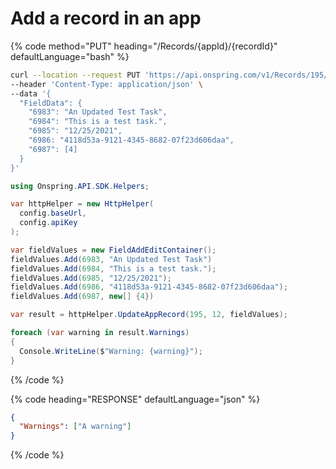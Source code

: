 # Add a record in an app

{% code method="PUT" heading="/Records/{appId}/{recordId}" defaultLanguage="bash" %}

```bash
curl --location --request PUT 'https://api.onspring.com/v1/Records/195/12' \
--header 'Content-Type: application/json' \
--data '{
  "FieldData": {
    "6983": "An Updated Test Task",
    "6984": "This is a test task.",
    "6985": "12/25/2021",
    "6986: "4118d53a-9121-4345-8682-07f23d606daa",
    "6987": [4]
  }
}'
```

```csharp
using Onspring.API.SDK.Helpers;

var httpHelper = new HttpHelper(
  config.baseUrl,
  config.apiKey
);

var fieldValues = new FieldAddEditContainer();
fieldValues.Add(6983, "An Updated Test Task")
fieldValues.Add(6984, "This is a test task.");
fieldValues.Add(6985, "12/25/2021");
fieldValues.Add(6986, "4118d53a-9121-4345-8682-07f23d606daa");
fieldValues.Add(6987, new[] {4})

var result = httpHelper.UpdateAppRecord(195, 12, fieldValues);

foreach (var warning in result.Warnings)
{
  Console.WriteLine($"Warning: {warning}");
}
```

{% /code %}

{% code heading="RESPONSE" defaultLanguage="json" %}

```json
{
  "Warnings": ["A warning"]
}
```

{% /code %}
